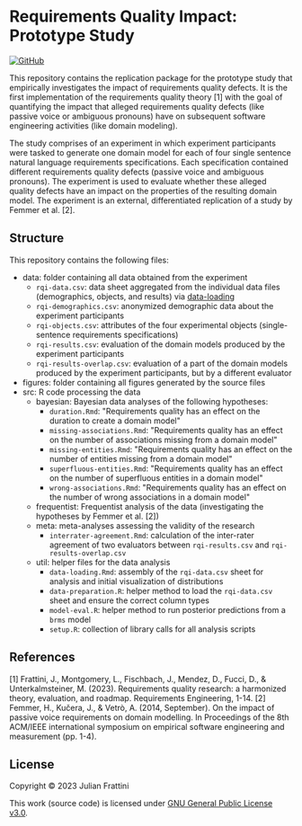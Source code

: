 # Requirements Quality Impact: Prototype Study

[![GitHub](https://img.shields.io/github/license/JulianFrattini/rqi-proto)](./LICENSE)

This repository contains the replication package for the prototype study that empirically investigates the impact of requirements quality defects. It is the first implementation of the requirements quality theory [1] with the goal of quantifying the impact that alleged requirements quality defects (like passive voice or ambiguous pronouns) have on subsequent software engineering activities (like domain modeling).

The study comprises of an experiment in which experiment participants were tasked to generate one domain model for each of four single sentence natural language requirements specifications. Each specification contained different requirements quality defects (passive voice and ambiguous pronouns). The experiment is used to evaluate whether these alleged quality defects have an impact on the properties of the resulting domain model. The experiment is an external, differentiated replication of a study by Femmer et al. [2].

## Structure

This repository contains the following files:

* data: folder containing all data obtained from the experiment
  * `rqi-data.csv`: data sheet aggregated from the individual data files (demographics, objects, and results) via [data-loading](./src/util/data-loading.Rmd)
  * `rqi-demographics.csv`: anonymized demographic data about the experiment participants
  * `rqi-objects.csv`: attributes of the four experimental objects (single-sentence requirements specifications)
  * `rqi-results.csv`: evaluation of the domain models produced by the experiment participants
  * `rqi-results-overlap.csv`: evaluation of a part of the domain models produced by the experiment participants, but by a different evaluator
* figures: folder containing all figures generated by the source files
* src: R code processing the data
  * bayesian: Bayesian data analyses of the following hypotheses:
    * `duration.Rmd`: "Requirements quality has an effect on the duration to create a domain model"
    * `missing-associations.Rmd`: "Requirements quality has an effect on the number of associations missing from a domain model"
    * `missing-entities.Rmd`: "Requirements quality has an effect on the number of entities missing from a domain model"
    * `superfluous-entities.Rmd`: "Requirements quality has an effect on the number of superfluous entities in a domain model"
    * `wrong-associations.Rmd`: "Requirements quality has an effect on the number of wrong associations in a domain model"
  * frequentist: Frequentist analysis of the data (investigating the hypotheses by Femmer et al. [2])
  * meta: meta-analyses assessing the validity of the research
    * `interrater-agreement.Rmd`: calculation of the inter-rater agreement of two evaluators between `rqi-results.csv` and `rqi-results-overlap.csv`
  * util: helper files for the data analysis
    * `data-loading.Rmd`: assembly of the `rqi-data.csv` sheet for analysis and initial visualization of distributions
    * `data-preparation.R`: helper method to load the `rqi-data.csv` sheet and ensure the correct column types
    * `model-eval.R`: helper method to run posterior predictions from a `brms` model
    * `setup.R`: collection of library calls for all analysis scripts

## References

[1] Frattini, J., Montgomery, L., Fischbach, J., Mendez, D., Fucci, D., & Unterkalmsteiner, M. (2023). Requirements quality research: a harmonized theory, evaluation, and roadmap. Requirements Engineering, 1-14.
[2] Femmer, H., Kučera, J., & Vetrò, A. (2014, September). On the impact of passive voice requirements on domain modelling. In Proceedings of the 8th ACM/IEEE international symposium on empirical software engineering and measurement (pp. 1-4).

## License

Copyright © 2023 Julian Frattini

This work (source code) is licensed under [GNU General Public License v3.0](./LICENSE).